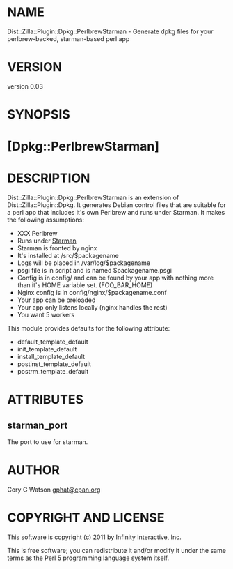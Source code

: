 # NAME

Dist::Zilla::Plugin::Dpkg::PerlbrewStarman - Generate dpkg files for your perlbrew-backed, starman-based perl app

# VERSION

version 0.03

# SYNOPSIS

  #  [Dpkg::PerlbrewStarman]

# DESCRIPTION

Dist::Zilla::Plugin::Dpkg::PerlbrewStarman is an extension of
Dist::Zilla::Plugin::Dpkg. It generates Debian control files that are
suitable for a perl app that includes it's own Perlbrew and runs under
Starman.  It makes the following assumptions:

- XXX Perlbrew
- Runs under [Starman](http://search.cpan.org/perldoc?Starman)
- Starman is fronted by nginx
- It's installed at /src/$packagename
- Logs will be placed in /var/log/$packagename
- psgi file is in script and is named $packagename.psgi
- Config is in config/ and can be found by your app with nothing more than it's HOME variable set. (FOO_BAR_HOME)
- Nginx config is in config/nginx/$packagename.conf
- Your app can be preloaded
- Your app only listens locally (nginx handles the rest)
- You want 5 workers

This module provides defaults for the following attribute:

- default_template_default
- init_template_default
- install_template_default
- postinst_template_default
- postrm_template_default

# ATTRIBUTES

## starman_port

The port to use for starman.

# AUTHOR

Cory G Watson <gphat@cpan.org>

# COPYRIGHT AND LICENSE

This software is copyright (c) 2011 by Infinity Interactive, Inc.

This is free software; you can redistribute it and/or modify it under
the same terms as the Perl 5 programming language system itself.